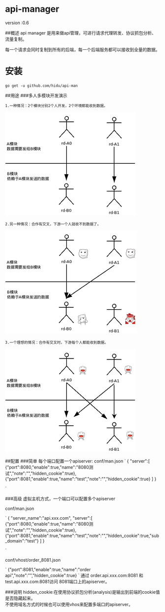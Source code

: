 # api-manager

version :0.6

##概述
api manager 是用来做api管理，可进行请求代理转发、协议抓包分析、流量复制。

<p>每一个请求会同时复制到所有的后端，每一个后端服务都可以接收到全量的数据。</p>

<h1 class="page-header">安装</h1>

<code>go get -u github.com/hidu/api-man</code>

##用途
###多人多模块开发演示
<p><code>1.一种情况：2个模块分别2个人开发，2个环境都能收到数据。</code></p>
<p><img src="/res/img/useage_0.png"></p>
<p><code>2.另一种情况：合作有交叉，下游一个人就收不到数据了。</code></p>
<p><img src="/res/img/useage_1.png"></p>
<p><code>3.一个理想的情况：合作有交叉时，下游每个人都能收到数据。</code></p>
<p><img src="/res/img/useage_2.png"></p>

##配置
###简单
每个端口配置一个apiserver:
conf/man.json
`
{
"server":[
    {"port":8080,"enable":true,"name":"8080测试","note":"","hidden_cookie":true},
    {"port":8081,"enable":true,"name":"test","note":"","hidden_cookie":true}
]
}

`

###高级
虚拟主机方式，一个端口可以配置多个apiserver
<p>conf/man.json</p>
`
{
"server_name":"api.xxx.com",
"server":[
    {"port":8080,"enable":true,"name":"8080测试","note":"","hidden_cookie":true},
    {"port":8081,"enable":true,"name":"test","note":"","hidden_cookie":true,"sub_domain":"test"}
]
}

`
<p>conf/vhost/order_8081.json</p>
`
{"port":8081,"enable":true,"name":"order api","note":"","hidden_cookie":true}
`
通过 order.api.xxx.com:8081 和 test.api.xxx.com:8081访问 8081端口上的apiserver。

###说明
hidden_cookie:在使用协议抓包分析(analysis)是输出到前端的cookie值是否隐藏起来。  
不使用域名方式的时候也可以使用vhos来配置多端口的apiserver。
